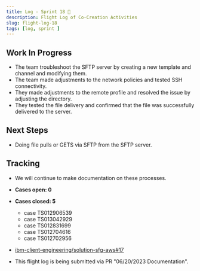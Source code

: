 ```yaml
---
title: Log - Sprint 18 🛫
description: Flight Log of Co-Creation Activities
slug: flight-log-18
tags: [log, sprint ]
---
```


## Work In Progress
- The team troubleshoot the SFTP server by creating a new template and channel and modifying them.
- The team made adjustments to the network policies and tested SSH connectivity.
- They made adjustments to the remote profile and resolved the issue by adjusting the directory.
- They tested the file delivery and confirmed that the file was successfully delivered to the server.
## Next Steps
- Doing file pulls or GETS via SFTP from the SFTP server.
## Tracking
- We will continue to make documentation on these processes.

- **Cases open: 0**
- **Cases closed: 5**
  - case TS012906539
  - case TS013042929
  - case TS012831699
  - case TS012704616
  - case TS012702956  
- [ibm-client-engineering/solution-sfg-aws#17](https://zenhub.ibm.com/workspaces/st5-action-information-center-64343620d0cfd0000f03a114/issues/ibm-client-engineering/solution-sfg-aws/17)
- This flight log is being submitted via PR "06/20/2023 Documentation".